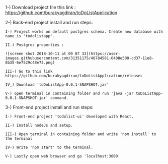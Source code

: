 1-) Download project file this link : https://github.com/burakyagdiran/toDoListApplication

2-) Back-end project install and run steps:

	I-) Project works on default postgres schema. Create new database with name is 'todolistapp'.
	
	II-) Postgres properties :
	
	![screen shot 2018-10-11 at 09 07 33](https://user-images.githubusercontent.com/31351175/46784581-6408e500-cd37-11e8-8b35-6e7529c48e73.png)

	III-) Go to this link https://github.com/burakyagdiran/toDoListApplication/releases

	IV_) Download 'toDoListApp-0.0.1-SNAPSHOT.jar'

	V-) open terminal in containing folder and run 'java -jar toDoListApp-0.0.1-SNAPSHOT.jar' command.
	
3-) Front-end project install and run steps:

	I-) Front-end project 'todolist-ui' developed with React.

	II-) Install nodeJs and setup.

	III-) Open terminal in containing folder and write 'npm install' to the terminal
	
	IV-) Write 'npm start' to the terminal.
	
	V-) Lastly open web browser and go 'localhost:3000'


